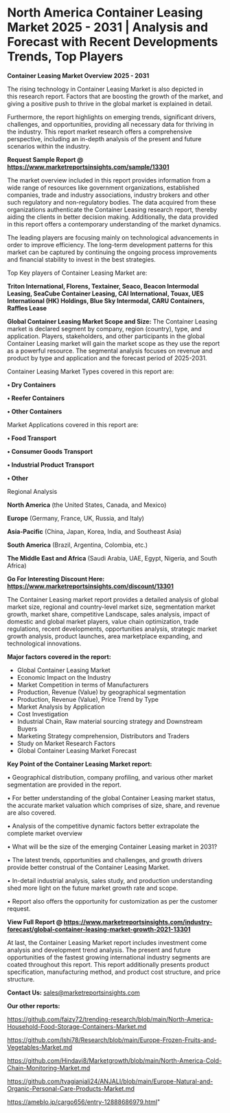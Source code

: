  # North America Container Leasing Market 2025 - 2031 | Analysis and Forecast with Recent Developments Trends, Top Players

<Strong> Container Leasing Market Overview 2025 - 2031</strong>

The rising technology in Container Leasing Market is also depicted in this research report. Factors that are boosting the growth of the market, and giving a positive push to thrive in the global market is explained in detail.

Furthermore, the report highlights on emerging trends, significant drivers, challenges, and opportunities, providing all necessary data for thriving in the industry. This report market research offers a comprehensive perspective, including an in-depth analysis of the present and future scenarios within the industry.

<strong>Request Sample Report @ <a href=https://www.marketreportsinsights.com/sample/13301>https://www.marketreportsinsights.com/sample/13301</a></strong>

The market overview included in this report provides information from a wide range of resources like government organizations, established companies, trade and industry associations, industry brokers and other such regulatory and non-regulatory bodies. The data acquired from these organizations authenticate the Container Leasing research report, thereby aiding the clients in better decision making. Additionally, the data provided in this report offers a contemporary understanding of the market dynamics.

The leading players are focusing mainly on technological advancements in order to improve efficiency. The long-term development patterns for this market can be captured by continuing the ongoing process improvements and financial stability to invest in the best strategies.

Top Key players of Container Leasing Market are:

<strong>Triton International, Florens, Textainer, Seaco, Beacon Intermodal Leasing, SeaCube Container Leasing, CAI International, Touax, UES International (HK) Holdings, Blue Sky Intermodal, CARU Containers, Raffles Lease</strong>

<strong><b>Global Container Leasing Market Scope and Size:</b></strong>
The Container Leasing market is declared segment by company, region (country), type, and application. Players, stakeholders, and other participants in the global Container Leasing market will gain the market scope as they use the report as a powerful resource. The segmental analysis focuses on revenue and product by type and application and the forecast period of 2025-2031.

Container Leasing Market Types covered in this report are:

<strong>• Dry Containers

• Reefer Containers

• Other Containers</strong>

Market Applications covered in this report are:

<strong>• Food Transport

• Consumer Goods Transport

• Industrial Product Transport

• Other</strong> 

Regional Analysis

<strong>North America</strong> (the United States, Canada, and Mexico)

<strong>Europe</strong> (Germany, France, UK, Russia, and Italy)

<strong>Asia-Pacific</strong> (China, Japan, Korea, India, and Southeast Asia)

<strong>South America</strong> (Brazil, Argentina, Colombia, etc.)

<strong>The Middle East and Africa</strong> (Saudi Arabia, UAE, Egypt, Nigeria, and South Africa)

<strong>Go For Interesting Discount Here: <a href=https://www.marketreportsinsights.com/discount/13301>https://www.marketreportsinsights.com/discount/13301</a></strong>

The Container Leasing market report provides a detailed analysis of global market size, regional and country-level market size, segmentation market growth, market share, competitive Landscape, sales analysis, impact of domestic and global market players, value chain optimization, trade regulations, recent developments, opportunities analysis, strategic market growth analysis, product launches, area marketplace expanding, and technological innovations.

<strong><b>Major factors covered in the report:</b></strong>
<ul>
  <li>Global Container Leasing Market </li>
  <li>Economic Impact on the Industry</li>
  <li>Market Competition in terms of Manufacturers</li>
  <li>Production, Revenue (Value) by geographical segmentation</li>
  <li>Production, Revenue (Value), Price Trend by Type</li>
  <li>Market Analysis by Application</li>
  <li>Cost Investigation</li>
  <li>Industrial Chain, Raw material sourcing strategy and Downstream Buyers</li>
  <li>Marketing Strategy comprehension, Distributors and Traders</li>
  <li>Study on Market Research Factors</li>
  <li>Global Container Leasing Market Forecast</li>
</ul>

<strong><b>Key Point of the Container Leasing Market report:</b></strong>

• Geographical distribution, company profiling, and various other market segmentation are provided in the report.

• For better understanding of the global Container Leasing market status, the accurate market valuation which comprises of size, share, and revenue are also covered.

• Analysis of the competitive dynamic factors better extrapolate the complete market overview

• What will be the size of the emerging Container Leasing market in 2031?

• The latest trends, opportunities and challenges, and growth drivers provide better construal of the Container Leasing Market.

• In-detail industrial analysis, sales study, and production understanding shed more light on the future market growth rate and scope.

• Report also offers the opportunity for customization as per the customer request.

<strong><b>View Full Report @ <a href=https://www.marketreportsinsights.com/industry-forecast/global-container-leasing-market-growth-2021-13301>https://www.marketreportsinsights.com/industry-forecast/global-container-leasing-market-growth-2021-13301</a></b></strong>


At last, the Container Leasing Market report includes investment come analysis and development trend analysis. The present and future opportunities of the fastest growing international industry segments are coated throughout this report. This report additionally presents product specification, manufacturing method, and product cost structure, and price structure.

<strong>Contact Us:</strong>
sales@marketreportsinsights.com

<strong>Our other reports:</strong>

<a href=https://github.com/faizy72/trending-research/blob/main/North-America-Household-Food-Storage-Containers-Market.md>https://github.com/faizy72/trending-research/blob/main/North-America-Household-Food-Storage-Containers-Market.md</a>

<a href=https://github.com/Ishi78/Research/blob/main/Europe-Frozen-Fruits-and-Vegetables-Market.md>https://github.com/Ishi78/Research/blob/main/Europe-Frozen-Fruits-and-Vegetables-Market.md</a>

<a href=https://github.com/Hindavi8/Marketgrowth/blob/main/North-America-Cold-Chain-Monitoring-Market.md>https://github.com/Hindavi8/Marketgrowth/blob/main/North-America-Cold-Chain-Monitoring-Market.md</a>

<a href=https://github.com/tyagianjali24/ANJALI/blob/main/Europe-Natural-and-Organic-Personal-Care-Products-Market.md>https://github.com/tyagianjali24/ANJALI/blob/main/Europe-Natural-and-Organic-Personal-Care-Products-Market.md</a>

<a href=https://ameblo.jp/cargo656/entry-12888686979.html>https://ameblo.jp/cargo656/entry-12888686979.html</a>"
